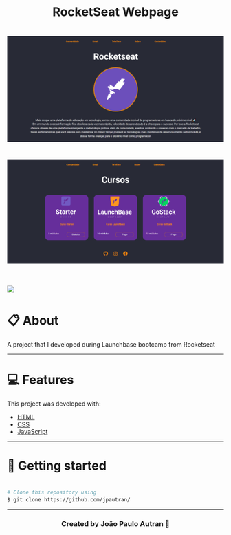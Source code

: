 <h1 align="center">
    RocketSeat Webpage
</h1>

<h1>
<img src ="img/sobre.png" align="center">
</h1>

<h1>
<img src ="img/courses.png" align="center">
</h1>

<h1>
<img src="img/webpage.gif" align="center">
</h1>

# 📋 About

A project that I developed during Launchbase bootcamp from Rocketseat

---

# 💻 Features 

This project was developed with:
- [HTML](https://developer.mozilla.org/en-US/docs/Web/HTML)
- [CSS](https://developer.mozilla.org/en-US/docs/Web/CSS)
- [JavaScript](https://developer.mozilla.org/en-US/docs/Learn/Getting_started_with_the_web/JavaScript_basics)

---

# 📂 Getting started
```bash

# Clone this repository using
$ git clone https://github.com/jpautran/

```
---

<h3 align="center">
Created by João Paulo Autran 🚀
</h3>            